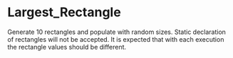 # Largest_Rectangle
Generate 10 rectangles and populate with random sizes. Static declaration of rectangles will not be accepted. It is expected that with each execution the rectangle values should be different.
